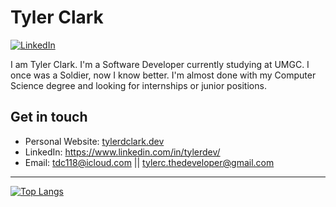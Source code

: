 <!--
**Tylerdclark/Tylerdclark** is a ✨ _special_ ✨ repository because its `README.md` (this file) appears on your GitHub profile.

Here are some ideas to get you started:

- 🔭 I’m currently working on ...
- 🌱 I’m currently learning ...
- 👯 I’m looking to collaborate on ...
- 🤔 I’m looking for help with ...
- 💬 Ask me about ...
- 📫 How to reach me: ...
- 😄 Pronouns: ...
- ⚡ Fun fact: ...
-->
# Tyler Clark

[![LinkedIn](https://img.shields.io/badge/LinkedIn-blue?style=flat&logo=linkedin&labelColor=blue)](https://www.linkedin.com/in/tylerdev/)

I am Tyler Clark. I'm a Software Developer currently studying at UMGC. I once was a Soldier, now I know better. I'm almost done with my Computer Science degree and looking for internships or junior positions.

## Get in touch
- Personal Website: [tylerdclark.dev](https://www.tylerdclark.dev)
- LinkedIn: https://www.linkedin.com/in/tylerdev/
- Email: tdc118@icloud.com || tylerc.thedeveloper@gmail.com
-----

[![Top Langs](https://github-readme-stats.vercel.app/api/top-langs/?username=Tylerdclark&theme=dark&layout=compact)](https://github.com/anuraghazra/github-readme-stats)

